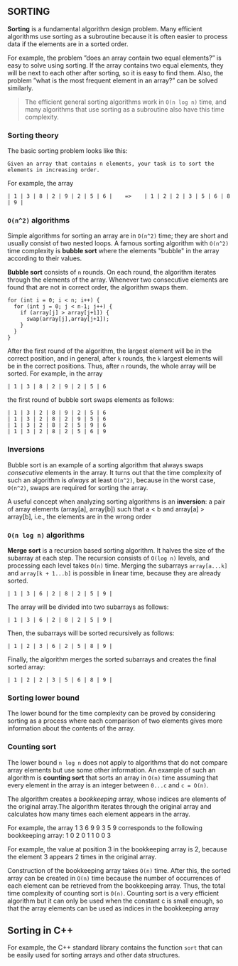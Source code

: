 ## SORTING
__Sorting__ is a fundamental algorithm design problem. Many efficient algorithms use sorting as a subroutine because it is often easier to process data if the elements are in a sorted order.

For example, the problem ”does an array contain two equal elements?” is easy to solve using sorting. If the array contains two equal elements, they will be next to each other after sorting, so it is easy to find them. Also, the problem ”what is the most frequent element in an array?” can be solved similarly.

> The efficient general sorting algorithms work in `O(n log n)` time, and many algorithms that use sorting as a
subroutine also have this time complexity.

### Sorting theory
The basic sorting problem looks like this:

`Given an array that contains n elements, your task is to sort the elements in increasing order.`

For example, the array
```
| 1 | 3 | 8 | 2 | 9 | 2 | 5 | 6 |    =>    | 1 | 2 | 2 | 3 | 5 | 6 | 8 | 9 |
```

### `O(n^2)` algorithms
Simple algorithms for sorting an array are in `O(n^2)` time; they are short and usually consist of two nested loops. A famous sorting algorithm with `O(n^2)` time complexity is __bubble sort__ where the elements "bubble" in the array according to their values.

__Bubble sort__ consists of `n` rounds. On each round, the algorithm iterates through the elements of the array. Whenever two consecutive elements are found that are not in correct order, the algorithm swaps them.

```
for (int i = 0; i < n; i++) {
  for (int j = 0; j < n-1; j++) {
    if (array[j] > array[j+1]) {
      swap(array[j],array[j+1]);
    }
  }
}
```

After the first round of the algorithm, the largest element will be in the correct position, and in general, after `k` rounds, the `k` largest elements will be in the correct positions. Thus, after `n` rounds, the whole array will be sorted.
For example, in the array
```
| 1 | 3 | 8 | 2 | 9 | 2 | 5 | 6
```
the first round of bubble sort swaps elements as follows:
```
| 1 | 3 | 2 | 8 | 9 | 2 | 5 | 6
| 1 | 3 | 2 | 8 | 2 | 9 | 5 | 6
| 1 | 3 | 2 | 8 | 2 | 5 | 9 | 6
| 1 | 3 | 2 | 8 | 2 | 5 | 6 | 9
```

### Inversions
Bubble sort is an example of a sorting algorithm that always swaps _consecutive_ elements in the array. It turns out that the time complexity of such an algorithm is _always_ at least `O(n^2)`, because in the worst case, `O(n^2)`, swaps are required for sorting the array.

A useful concept when analyzing sorting algorithms is an __inversion__: a pair of array elements (array[a], array[b]) such that a < b and array[a] > array[b], i.e., the elements are in the wrong order

### `O(n log n)` algorithms
__Merge sort__ is a recursion based sorting algorithm. It halves the size of the subarray at each step. The recursion consists of `O(log n)` levels, and processing each level takes `O(n)` time. Merging the subarrays `array[a...k]` and `array[k + 1...b]` is possible in linear time, because they are already sorted.

```
| 1 | 3 | 6 | 2 | 8 | 2 | 5 | 9 |
```
The array will be divided into two subarrays as follows:
```
| 1 | 3 | 6 | 2 | 8 | 2 | 5 | 9 |
```
Then, the subarrays will be sorted recursively as follows:
```
| 1 | 2 | 3 | 6 | 2 | 5 | 8 | 9 |
```
Finally, the algorithm merges the sorted subarrays and creates the final
sorted array:
```
| 1 | 2 | 2 | 3 | 5 | 6 | 8 | 9 |
```

### Sorting lower bound
The lower bound for the time complexity can be proved by considering sorting as a process where each comparison of two elements gives more information about the contents of the array.

### Counting sort
The lower bound `n log n` does not apply to algorithms that do not compare array elements but use some other information. An example of such an algorithm is __counting sort__ that sorts an array in `O(n)` time assuming that every element in the array is an integer between `0...c` and `c = O(n)`.

The algorithm creates a _bookkeeping_ array, whose indices are elements of the original array.The algorithm iterates through the original array and calculates how many times each element appears in the array.

For example, the array
1 3 6 9 9 3 5 9
corresponds to the following bookkeeping array:
1 0 2 0 1 1 0 0 3

For example, the value at position 3 in the bookkeeping array is 2, because the element 3 appears 2 times in the original array.

Construction of the bookkeeping array takes `O(n)` time. After this, the sorted array can be created in `O(n)` time because the number of occurrences of each element can be retrieved from the bookkeeping array. Thus, the total time complexity of counting sort is `O(n)`.
Counting sort is a very efficient algorithm but it can only be used when the constant c is small enough, so that the array elements can be used as indices in the bookkeeping array

## Sorting in C++
For example, the C++ standard library contains the function `sort` that can be easily used for sorting arrays and other data structures.

